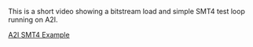 
This is a short video showing a bitstream load and simple SMT4 test loop running on A2I.

[A2I SMT4 Example](https://drive.google.com/file/d/1bBEbAC9SiCxjW6XiXJGRjZ7Cegs8O3eN/view?usp=sharing)
